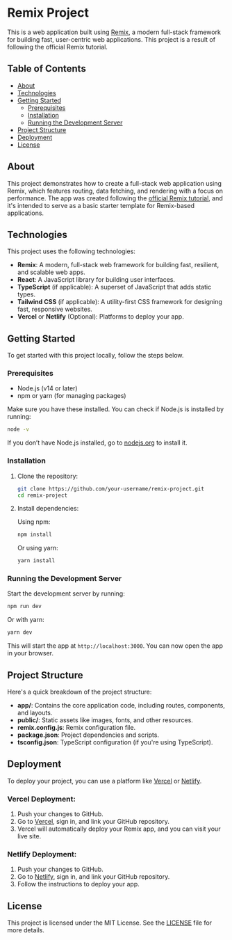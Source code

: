 # Remix Project

This is a web application built using [Remix](https://remix.run/), a modern full-stack framework for building fast, user-centric web applications. This project is a result of following the official Remix tutorial.

## Table of Contents

- [About](#about)
- [Technologies](#technologies)
- [Getting Started](#getting-started)
  - [Prerequisites](#prerequisites)
  - [Installation](#installation)
  - [Running the Development Server](#running-the-development-server)
- [Project Structure](#project-structure)
- [Deployment](#deployment)
- [License](#license)

## About

This project demonstrates how to create a full-stack web application using Remix, which features routing, data fetching, and rendering with a focus on performance. The app was created following the [official Remix tutorial](https://remix.run/docs), and it's intended to serve as a basic starter template for Remix-based applications.

## Technologies

This project uses the following technologies:

- **Remix**: A modern, full-stack web framework for building fast, resilient, and scalable web apps.
- **React**: A JavaScript library for building user interfaces.
- **TypeScript** (if applicable): A superset of JavaScript that adds static types.
- **Tailwind CSS** (if applicable): A utility-first CSS framework for designing fast, responsive websites.
- **Vercel** or **Netlify** (Optional): Platforms to deploy your app.

## Getting Started

To get started with this project locally, follow the steps below.

### Prerequisites

- Node.js (v14 or later)
- npm or yarn (for managing packages)

Make sure you have these installed. You can check if Node.js is installed by running:

```bash
node -v
```

If you don’t have Node.js installed, go to [nodejs.org](https://nodejs.org/) to install it.

### Installation

1. Clone the repository:

   ```bash
   git clone https://github.com/your-username/remix-project.git
   cd remix-project
   ```

2. Install dependencies:

   Using npm:

   ```bash
   npm install
   ```

   Or using yarn:

   ```bash
   yarn install
   ```

### Running the Development Server

Start the development server by running:

```bash
npm run dev
```

Or with yarn:

```bash
yarn dev
```

This will start the app at `http://localhost:3000`. You can now open the app in your browser.

## Project Structure

Here's a quick breakdown of the project structure:

- **app/**: Contains the core application code, including routes, components, and layouts.
- **public/**: Static assets like images, fonts, and other resources.
- **remix.config.js**: Remix configuration file.
- **package.json**: Project dependencies and scripts.
- **tsconfig.json**: TypeScript configuration (if you're using TypeScript).

## Deployment

To deploy your project, you can use a platform like [Vercel](https://vercel.com/) or [Netlify](https://www.netlify.com/).

### Vercel Deployment:

1. Push your changes to GitHub.
2. Go to [Vercel](https://vercel.com/), sign in, and link your GitHub repository.
3. Vercel will automatically deploy your Remix app, and you can visit your live site.

### Netlify Deployment:

1. Push your changes to GitHub.
2. Go to [Netlify](https://www.netlify.com/), sign in, and link your GitHub repository.
3. Follow the instructions to deploy your app.

## License

This project is licensed under the MIT License. See the [LICENSE](LICENSE) file for more details.
